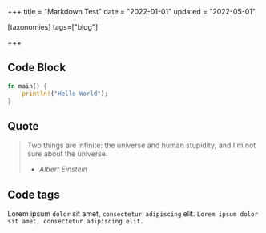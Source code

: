 +++
title = "Markdown Test"
date = "2022-01-01"
updated = "2022-05-01"

[taxonomies]
tags=["blog"]

+++

## Code Block

```rust
fn main() {
    println!("Hello World");
}
```

## Quote

> Two things are infinite: the universe and human stupidity; and I'm not sure about the universe.
> - <cite> Albert Einstein </cite>


## Code tags

Lorem ipsum `dolor` sit amet, `consectetur adipiscing` elit. 
`Lorem ipsum dolor sit amet, consectetur adipiscing elit.`
